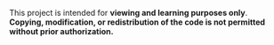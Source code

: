 




This project is intended for **viewing and learning purposes only**.  
**Copying, modification, or redistribution of the code is not permitted without prior authorization.**
